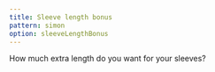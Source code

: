 ```yaml
---
title: Sleeve length bonus
pattern: simon
option: sleeveLengthBonus
---
```


How much extra length do you want for your sleeves?
